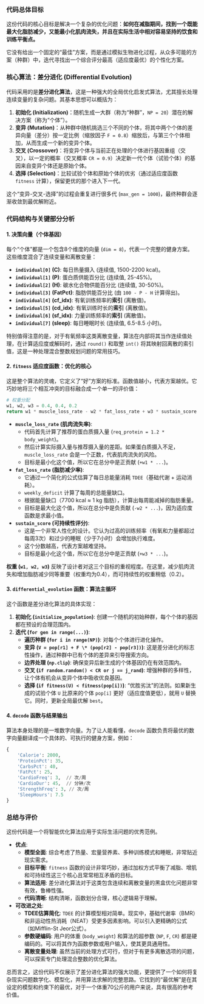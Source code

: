 ### 代码总体目标

这份代码的核心目标是解决一个复杂的优化问题：**如何在减脂期间，找到一个既能最大化脂肪减少，又能最小化肌肉流失，并且在实际生活中相对容易坚持的饮食和训练平衡点。**

它没有给出一个固定的“最佳”方案，而是通过模拟生物进化过程，从众多可能的方案（种群）中，迭代寻找出一个综合评分最高（适应度最优）的个性化方案。

### 核心算法：差分进化 (Differential Evolution)

代码采用的是**差分进化算法**，这是一种强大的全局优化启发式算法，尤其擅长处理连续变量的复杂问题。其基本思想可以概括为：

1. **初始化 (Initialization)**：随机生成一大群（称为“种群”，`NP = 20`）潜在的解决方案（称为“个体”）。
2. **变异 (Mutation)**：从种群中随机挑选三个不同的个体，将其中两个个体的差异向量（差分）按一定比例（缩放因子 `F = 0.8`）缩放后，与第三个个体相加，从而生成一个新的变异个体。
3. **交叉 (Crossover)**：将变异个体与当前正在处理的个体进行基因重组（交叉），以一定的概率（交叉概率 `CR = 0.9`）决定新一代个体（试验个体）的基因来自变异个体还是原始个体。
4. **选择 (Selection)**：比较试验个体和原始个体的优劣（通过适应度函数 `fitness` 计算），保留更优的那个进入下一代。

这个“变异-交叉-选择”的过程会重复进行很多代 (`max_gen = 1000`)，最终种群会逐渐收敛到最优解附近。

### 代码结构与关键部分分析

#### 1. 决策向量（个体基因）

每个“个体”都是一个包含8个维度的向量 (`dim = 8`)，代表一个完整的健身方案。这些维度混合了连续变量和离散变量：

- **`individual[0]` (C)**: 每日热量摄入 (连续值, 1500-2200 kcal)。
- **`individual[1]` (P)**: 蛋白质供能百分比 (连续值, 25-45%)。
- **`individual[2]` (H)**: 碳水化合物供能百分比 (连续值, 30-50%)。
- **`individual[3]` (FatPct)**: 脂肪供能百分比 (由 `100 - P - H` 计算得出)。
- **`individual[4]` (cf_idx)**: 有氧训练频率的**索引** (离散值)。
- **`individual[5]` (cd_idx)**: 有氧训练时长的**索引** (离散值)。
- **`individual[6]` (sf_idx)**: 力量训练频率的**索引** (离散值)。
- **`individual[7]` (sleep)**: 每日睡眠时长 (连续值, 6.5-8.5 小时)。

特别值得注意的是，对于有氧频率这类离散变量，算法在内部将其当作连续值处理，在计算适应度或解码时，通过 `round()` 和取整 `int()` 将其映射回离散的索引值，这是一种处理混合整数规划问题的常用技巧。

#### 2. `fitness` 适应度函数：优化的核心

这是整个算法的灵魂，它定义了“好”方案的标准。函数值越小，代表方案越优。它巧妙地将三个相互冲突的目标融合成一个单一的评价值：

```python
# 权重分配
w1, w2, w3 = 0.4, 0.4, 0.2
return w1 * muscle_loss_rate - w2 * fat_loss_rate + w3 * sustain_score
```

- **`muscle_loss_rate` (肌肉流失率)**:
  - 代码首先计算了推荐的蛋白质摄入量 (`req_protein = 1.2 * body_weight`)。
  - 然后计算实际摄入量与推荐摄入量的差距。如果蛋白质摄入不足，`muscle_loss_rate` 会是一个正数，代表肌肉流失的风险。
  - 目标是最小化这个值，所以它在总分中是正贡献 (`+w1 * ...`)。
- **`fat_loss_rate` (脂肪减少率)**:
  - 它通过一个简化的公式估算了每日总能量消耗 `TDEE`（基础代谢 + 运动消耗）。
  - `weekly_deficit` 计算了每周的总能量缺口。
  - 根据能量缺口（7700 kcal ≈ 1 kg 脂肪），计算出每周能减掉的脂肪重量。
  - 目标是最大化这个值，所以在总分中是负贡献 (`-w2 * ...`)，因为适应度函数是求最小值。
- **`sustain_score` (可持续性评分)**:
  - 这是一个非常人性化的设计。它认为过高的训练频率（有氧和力量都超过每周3次）和过少的睡眠（少于7小时）会增加执行难度。
  - 这个分数越高，代表方案越难坚持。
  - 目标是最小化这个值，所以它在总分中是正贡献 (`+w3 * ...`)。

**权重 (`w1, w2, w3`)** 反映了设计者对这三个目标的重视程度。在这里，减少肌肉流失和增加脂肪减少同等重要（权重均为0.4），而可持续性的权重稍低（0.2）。

#### 3. `differential_evolution` 函数：算法主循环

这个函数是差分进化算法的具体实现：

1. **初始化 (`initialize_population`)**: 创建一个随机的初始种群，每个个体的基因都在预设的合理范围内。
2. **迭代 (`for gen in range(...)`)**:
   - **遍历种群 (`for i in range(NP)`)**: 对每个个体进行进化操作。
   - **变异 (`V = pop[r1] + F \* (pop[r2] - pop[r3])`)**: 这是差分进化的标志性操作，通过种群中已有个体的差异来引导搜索方向。
   - **边界处理 (`np.clip`)**: 确保变异后新生成的个体基因仍在有效范围内。
   - **交叉 (`if random.random() < CR or j == j_rand`)**: 增强种群的多样性，让个体有机会从变异个体中吸收优良基因。
   - **选择 (`if fitness(U) < fitness(pop[i])`)**: “优胜劣汰”的法则。如果新生成的试验个体 `U` 比原来的个体 `pop[i]` 更好（适应度值更低），就用 `U` 替换它。同时，更新全局最优解 `best`。

#### 4. `decode` 函数与结果输出

算法本身处理的是一堆数字向量。为了让人能看懂，`decode` 函数负责将最优的数字向量翻译成一个具体的、可执行的健身方案，例如：

```python
{
    'Calorie': 2000,
    'ProteinPct': 35,
    'CarbsPct': 40,
    'FatPct': 25,
    'CardioFreq': 3,  // 次/周
    'CardioDur': 45,  // 分钟/次
    'StrengthFreq': 3, // 次/周
    'SleepHours': 7.5
}
```

### 总结与评价

这份代码是一个将智能优化算法应用于实际生活问题的优秀范例。

- **优点**:
  - **模型全面**: 综合考虑了热量、宏量营养素、多种训练模式和睡眠，非常贴近现实需求。
  - **目标平衡**: `fitness` 函数的设计非常巧妙，通过加权方式平衡了减脂、增肌和可持续性这三个核心且常常相互矛盾的目标。
  - **算法适用**: 差分进化算法对于这类包含连续和离散变量的黑盒优化问题非常有效，鲁棒性强。
  - **代码清晰**: 结构清晰，函数划分合理，核心逻辑易于理解。
- **可改进之处**:
  - **TDEE估算简化**: `TDEE` 的计算模型相对简单。现实中，基础代谢率（BMR）和非运动性热消耗（NEAT）受更多因素影响。可以引入更精确的公式（如Mifflin-St Jeor公式）。
  - **参数硬编码**: 用户的体重 (`body_weight`) 和算法的超参数 (`NP`, `F`, `CR`) 都是硬编码的。可以将其作为函数参数或用户输入，使其更具通用性。
  - **离散变量处理**: 虽然当前的处理方式可行，但对于有更多离散选项的问题，可以探索专门处理混合整数的优化算法。

总而言之，这份代码不仅展示了差分进化算法的强大功能，更提供了一个如何将复杂现实问题数学化、模型化，并用算法求解的完整思路。它找到的“最优解”是在其设定的模型和约束下的最优，对于一个体重70公斤的用户来说，具有很高的参考价值。